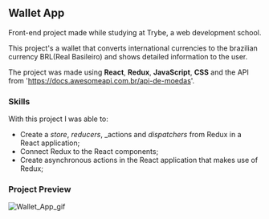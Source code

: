 ## Wallet App

Front-end project made while studying at Trybe, a web development school.

This project's a wallet that converts international currencies to the brazilian currency BRL(Real Basileiro) and shows detailed information to the user.

The project was made using __React__, __Redux__, __JavaScript__, __CSS__ and the API from 'https://docs.awesomeapi.com.br/api-de-moedas'.

### Skills

With this project I was able to:

 - Create a _store_, _reducers_, _actions and _dispatchers_ from Redux in a React application;
 - Connect Redux to the React components;
 - Create asynchronous actions in the React application that makes use of Redux;

### Project Preview

![Wallet_App_gif](https://user-images.githubusercontent.com/88805423/156641258-7c2c428d-4638-4756-8b96-696784c0858f.gif)
